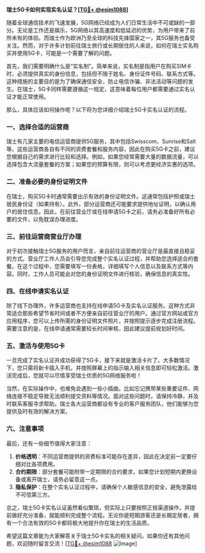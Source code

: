 **瑞士5G卡如何实现实名认证？[[TG💪+ @esim1088](https://t.me/s/esim1088)]**

随着全球通信技术的飞速发展，5G网络已经成为人们日常生活中不可或缺的一部分。无论是工作还是娱乐，5G网络以其高速度和低延迟的优势，为用户带来了前所未有的体验。而瑞士作为欧洲乃至全球的科技先锋国家之一，其5G服务也备受关注。然而，对于许多计划前往瑞士旅行或长期居住的人来说，如何在瑞士实名购买并使用5G卡，可能是一个需要了解的问题。

首先，我们需要明确什么是“实名制”。简单来说，实名制是指用户在购买SIM卡时，必须提供真实的身份信息，包括但不限于姓名、身份证件号码、联系方式等。这种措施的主要目的是为了确保通信安全，防止电信诈骗、非法活动等问题的发生。在瑞士，5G卡同样需要遵循这一规定，这意味着每位用户都需要通过实名认证才能正常使用。

那么，具体应该如何操作呢？以下将为您详细介绍瑞士5G卡实名认证的流程。

### **一、选择合适的运营商**
瑞士有几家主要的电信运营商提供5G服务，其中包括Swisscom、Sunrise和Salt等。这些运营商各自有不同的资费套餐和服务内容，因此在购买5G卡之前，建议您根据自己的需求进行比较和选择。例如，如果您经常需要大量的数据流量，可以选择包含大流量套餐的方案；如果您的预算有限，则可以考虑更经济实惠的选项。

### **二、准备必要的身份证明文件**
在瑞士，购买5G卡时通常需要出示有效的身份证明文件。这通常包括护照或瑞士居民身份证（如果持有）。此外，部分运营商还可能要求提供地址证明，以确认用户的居住信息。因此，在前往营业厅或在线申请5G卡之前，请务必准备好所有必要的文件，以免耽误办理进度。

### **三、前往运营商营业厅办理**
对于初次接触瑞士5G服务的用户而言，亲自前往运营商的营业厅是最直接且稳妥的方式。营业厅工作人员会引导您完成整个实名认证过程，并帮助您选择适合的套餐。在这个过程中，您需要填写一份表格，详细填写个人信息以及联系方式等内容。同时，工作人员可能会对您的身份证明文件进行核验，确保信息的真实性。

### **四、在线申请实名认证**
除了线下办理外，许多运营商也支持在线申请5G卡及实名认证服务。这种方式非常适合那些希望节省时间或者不方便亲自前往营业厅的用户。通过官方网站或官方应用程序，您可以上传所需的身份证明文件照片，并按照提示逐步完成注册流程。需要注意的是，在线申请通常需要较长时间审核，因此建议提前规划好时间。

### **五、激活与使用5G卡**
一旦完成了实名认证并成功获得了5G卡，接下来就是激活卡片了。大多数情况下，您只需将新卡插入手机，并按照屏幕上的指示输入相关信息即可轻松激活。激活完成后，您就可以尽情享受瑞士优质的5G网络服务啦！

当然，在实际操作中，也难免会遇到一些小插曲。比如忘记携带某些重要证件、网络连接不稳定导致无法顺利提交资料等情况。面对这些问题时，请保持冷静，并及时联系客服寻求帮助。瑞士各大运营商都设有专业的客户服务团队，他们能够为您提供及时有效的解决方案。

### **六、注意事项**
最后，还有一些细节值得大家注意：
1. **价格透明**：不同运营商提供的资费标准可能存在差异，因此在决定前一定要仔细对比各项费用。
2. **合约期限**：部分套餐可能附带一定期限的合约要求，如果您计划短期内更换设备或离开瑞士，请务必留意这一点。
3. **隐私保护**：在整个实名认证过程中，请确保个人敏感信息的安全，避免泄露给不可信第三方。

总之，瑞士5G卡实名认证虽然看似繁琐，但实际上只要按照正规渠道操作，并提前做好充分准备，就能顺利完成整个流程。无论你是短期游客还是长期定居者，拥有一个合法有效的5G卡都将极大地提升你在瑞士的生活品质。

希望这篇文章能为大家解答关于瑞士5G卡实名的相关疑问。如果你还有其他问题，欢迎随时留言交流！[[TG💪+ @esim1088](https://t.me/s/esim1088) ![Image](https://i.postimg.cc/4NQfJmqS/Snipaste-2025-05-13-00-14-12.png)]